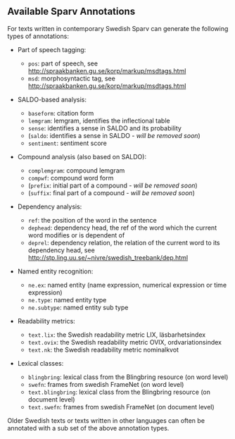 
## Available Sparv Annotations

For texts written in contemporary Swedish Sparv can generate the following types of annotations:

* Part of speech tagging:
    * `pos`: part of speech, see http://spraakbanken.gu.se/korp/markup/msdtags.html
    * `msd`: morphosyntactic tag, see http://spraakbanken.gu.se/korp/markup/msdtags.html

* SALDO-based analysis:
    * `baseform`: citation form
    * `lemgram`: lemgram, identifies the inflectional table
    * `sense`: identifies a sense in SALDO and its probability
    * (`saldo`: identifies a sense in SALDO - *will be removed soon*)
    * `sentiment`: sentiment score

* Compound analysis (also based on SALDO):
    * `complemgram`: compound lemgram
    * `compwf`: compound word form
    * (`prefix`: initial part of a compound - *will be removed soon*)
    * (`suffix`: final part of a compound - *will be removed soon*)

* Dependency analysis:
    * `ref`: the position of the word in the sentence
    * `dephead`: dependency head, the ref of the word which the current word modifies or is dependent of
    * `deprel`: dependency relation, the relation of the current word to its dependency head, see http://stp.ling.uu.se/~nivre/swedish_treebank/dep.html

* Named entity recognition:
    * `ne.ex`: named entity (name expression, numerical expression or time expression)
    * `ne.type`: named entity type
    * `ne.subtype`: named entity sub type

* Readability metrics:
    * `text.lix`: the Swedish readability metric LIX, läsbarhetsindex
    * `text.ovix`: the Swedish readability metric OVIX, ordvariationsindex
    * `text.nk`: the Swedish readability metric nominalkvot

* Lexical classes:
    * `blingbring`: lexical class from the Blingbring resource (on word level)
    * `swefn`: frames from swedish FrameNet (on word level)
    * `text.blingbring`: lexical class from the Blingbring resource (on document level)
    * `text.swefn`: frames from swedish FrameNet (on document level)


Older Swedish texts or texts written in other languages can often be annotated
with a sub set of the above annotation types.
